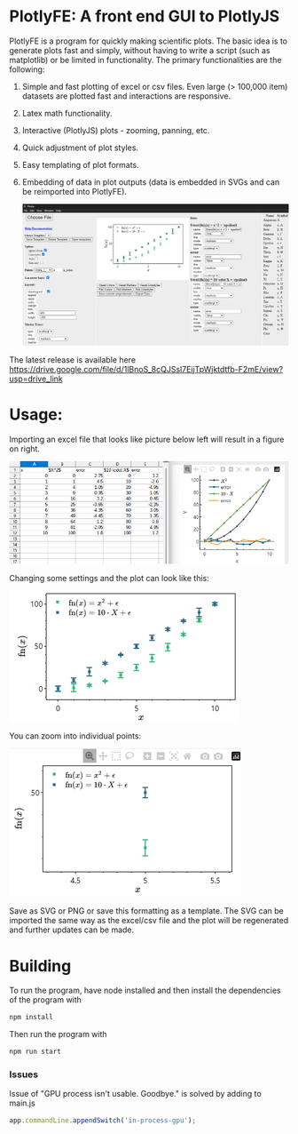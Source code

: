 

# PlotlyFE: A front end GUI to PlotlyJS

PlotlyFE is a program for quickly making scientific plots. The basic idea is to generate plots fast and simply, without having to write a script (such as matplotlib) or be limited in functionality. The primary functionalities are the following: 

1.  Simple and fast plotting of excel or csv files. Even large (> 100,000 item) datasets are plotted fast and interactions are responsive.

2. Latex math functionality. 

3. Interactive (PlotlyJS) plots - zooming, panning, etc. 

4. Quick adjustment of plot styles. 

5. Easy templating of plot formats. 

6. Embedding of data in plot outputs (data is embedded in SVGs and can be reimported into PlotlyFE). 

   ![image-20240303173251298](assets/1.png)

   

The latest release is available here https://drive.google.com/file/d/1lBnoS_8cQJSsl7EijTpWjktdtfb-F2mE/view?usp=drive_link





# Usage: 



Importing an excel file that looks like picture below left will result in a figure on right. 

![image-20240303172140609](assets/2.png)

Changing some settings and the plot can  look like this: 

![image-20240303172945922](assets/3.png)

You can zoom into individual points: 

![image-20240303173034814](assets/4.png)

Save as SVG or PNG or save this formatting as a template. The SVG can be imported the same way as the excel/csv file and the plot will be regenerated and further updates can be made. 

# Building

To run the program, have node installed and then install the dependencies of the program with 

```bash
npm install 
```

Then run the program with 

```bash
npm run start 
```



### Issues

Issue of "GPU process isn't usable. Goodbye." is solved by adding to main.js

```javascript
app.commandLine.appendSwitch('in-process-gpu');
```



